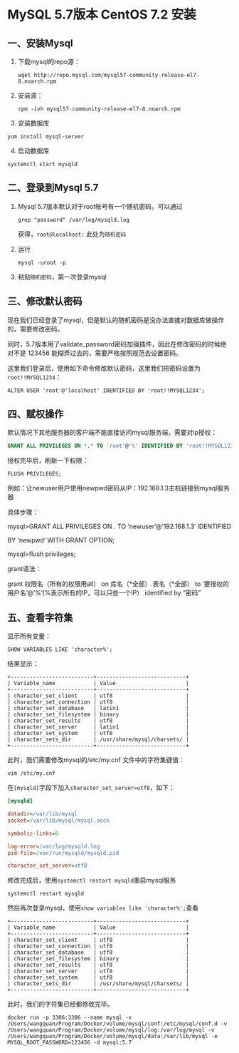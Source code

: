# MySQL 5.7版本 CentOS 7.2 安装

## 一、安装Mysql

1. 下载mysql的repo源：
   ```shell
   wget http://repo.mysql.com/mysql57-community-release-el7-8.noarch.rpm
   ```

2. 安装源：
   ```shell
   rpm -ivh mysql57-community-release-el7-8.noarch.rpm
   ```

3.  安装数据库
   ```shell
   yum install mysql-server
   ```

4.  启动数据库
   ```shell
   systemctl start mysqld
   ```




## 二、登录到Mysql 5.7

1. Mysql 5.7版本默认对于root帐号有一个随机密码，可以通过

   ```shell
   grep "password" /var/log/mysqld.log
   ```

   获得，`root@localhost:` 此处为`随机密码`

2. 运行

   ```shell
   mysql -uroot -p
   ```

3. 粘贴`随机密码`，第一次登录mysql



## 三、修改默认密码

现在我们已经登录了mysql，但是默认的随机密码是没办法直接对数据库做操作的，需要修改密码。

同时，5.7版本用了validate_password密码加强插件，因此在修改密码的时候绝对不是 123456 能糊弄过去的，需要严格按照规范去设置密码。

这里我们登录后，使用如下命令修改默认密码，这里我们把密码设置为`root!!MYSQL1234`：

```mysql
ALTER USER 'root'@'localhost' IDENTIFIED BY 'root!!MYSQL1234';
```



## 四、赋权操作

默认情况下其他服务器的客户端不能直接访问mysql服务端，需要对ip授权：

```sql
GRANT ALL PRIVILEGES ON *.* TO 'root'@'%' IDENTIFIED BY 'root!!MYSQL1234' WITH GRANT OPTION;
```

授权完毕后，刷新一下权限：

```mysql
FLUSH PRIVILEGES;
```



例如：让newuser用户使用newpwd密码从IP：192.168.1.3主机链接到mysql服务器

具体步骤：

mysql>GRANT ALL PRIVILEGES ON *.* TO ‘newuser’@’192.168.1.3′ IDENTIFIED

BY ‘newpwd’ WITH GRANT OPTION;

mysql>flush privileges;

grant语法：

grant 权限名（所有的权限用all） on 库名（*全部）.表名（*全部） to ‘要授权的用户名’@’%’(%表示所有的IP，可以只些一个IP） identified by “密码”



## 五、查看字符集

显示所有变量：

   ```mysql
SHOW VARIABLES LIKE 'character%';
   ```

结果显示：

```
+--------------------------+----------------------------+
| Variable_name            | Value                      |
+--------------------------+----------------------------+
| character_set_client     | utf8                       |
| character_set_connection | utf8                       |
| character_set_database   | latin1                     |
| character_set_filesystem | binary                     |
| character_set_results    | utf8                       |
| character_set_server     | latin1                     |
| character_set_system     | utf8                       |
| character_sets_dir       | /usr/share/mysql/charsets/ |
+--------------------------+----------------------------+
```

此时，我们需要修改mysql的/etc/my.cnf 文件中的字符集键值：

```shell
vim /etc/my.cnf
```

在`[mysqld]`字段下加入`character_set_server=utf8`，如下：

```ini
[mysqld]

datadir=/var/lib/mysql
socket=/var/lib/mysql/mysql.sock

symbolic-links=0

log-error=/var/log/mysqld.log
pid-file=/var/run/mysqld/mysqld.pid

character_set_server=utf8
```

修改完成后，使用`systemctl restart mysqld`重启mysql服务

```shell
systemctl restart mysqld
```

 然后再次登录mysql，使用`show variables like 'character%';`查看

```mysql
+--------------------------+----------------------------+
| Variable_name            | Value                      |
+--------------------------+----------------------------+
| character_set_client     | utf8                       |
| character_set_connection | utf8                       |
| character_set_database   | utf8                       |
| character_set_filesystem | binary                     |
| character_set_results    | utf8                       |
| character_set_server     | utf8                       |
| character_set_system     | utf8                       |
| character_sets_dir       | /usr/share/mysql/charsets/ |
+--------------------------+----------------------------+
```

此时，我们的字符集已经都修改完毕。





```shell
docker run -p 3306:3306 --name mysql -v /Users/wangquan/Program/Docker/volume/mysql/conf:/etc/mysql/conf.d -v /Users/wangquan/Program/Docker/volume/mysql/log:/var/log/mysql -v /Users/wangquan/Program/Docker/volume/mysql/data:/var/lib/mysql -e MYSQL_ROOT_PASSWORD=123456 -d mysql:5.7
```






































